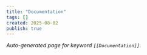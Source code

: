 ```yaml
---
title: "Documentation"
tags: []
created: 2025-08-02
publish: true
---
```


_Auto-generated page for keyword `[[Documentation]]`._
